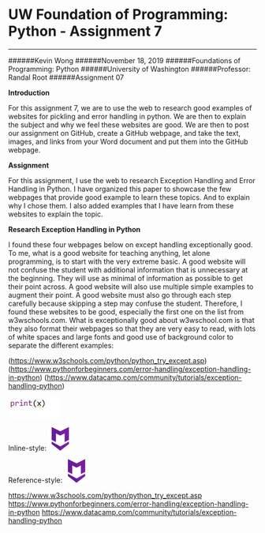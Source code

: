 # UW Foundation of Programming: Python - Assignment 7
---

######Kevin Wong
######November 18, 2019
######Foundations of Programming: Python
######University of Washington
######Professor: Randal Root
######Assignment 07


**Introduction**

For this assignment 7, we are to use the web to research good examples of websites for pickling and error handling in python. We are then to explain the subject and why we feel these websites are good. We are then to post our assignment on GitHub, create a GitHub webpage, and take the text, images, and links from your Word document and put them into the GitHub webpage.

**Assignment**

For this assignment, I use the web to research Exception Handling and Error Handling in Python. I have organized this paper to showcase the few webpages that provide good example to learn these topics. And to explain why I chose them. I also added examples that I have learn from these websites to explain the topic. 

**Research Exception Handling in Python**

I found these four webpages below on except handling exceptionally good. To me, what is a good website for teaching anything, let alone programming, is to start with the very extreme basic. A good website will not confuse the student with additional information that is unnecessary at the beginning. They will use as minimal of information as possible to get their point across. A good website will also use multiple simple examples to augment their point. A good website must also go through each step carefully because skipping a step may confuse the student. Therefore, I found these websites to be good, especially the first one on the list from w3wschools.com. What is exceptionally good about w3wschool.com is that they also format their webpages so that they are very easy to read, with lots of white spaces and large fonts and good use of background color to separate the different examples:

(https://www.w3schools.com/python/python_try_except.asp)
(https://www.pythonforbeginners.com/error-handling/exception-handling-in-python)
(https://www.datacamp.com/community/tutorials/exception-handling-python)


![alt text](https://raw.githubusercontent.com/mynameiswong/IntroToProg-Python-Mod07/master/docs/Figure1.jpg "Figure1")

Inline-style: 
![alt text](https://github.com/adam-p/markdown-here/raw/master/src/common/images/icon48.png "Logo Title Text 1")

Reference-style: 
![alt text][logo]

[logo]: https://github.com/adam-p/markdown-here/raw/master/src/common/images/icon48.png "Logo Title Text 2"


https://www.w3schools.com/python/python_try_except.asp
https://www.pythonforbeginners.com/error-handling/exception-handling-in-python 
https://www.datacamp.com/community/tutorials/exception-handling-python


